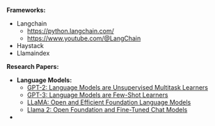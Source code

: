 **Frameworks:**
- Langchain
	- https://python.langchain.com/
	- https://www.youtube.com/@LangChain
- Haystack
- Llamaindex

**Research Papers:**
- **Language Models:**
	- [GPT-2: Language Models are Unsupervised Multitask Learners](https://d4mucfpksywv.cloudfront.net/better-language-models/language_models_are_unsupervised_multitask_learners.pdf)
	- [GPT-3: Language Models are Few-Shot Learners](https://arxiv.org/pdf/2005.14165)
	- [LLaMA: Open and Efficient Foundation Language Models](https://arxiv.org/pdf/2302.13971)
	- [Llama 2: Open Foundation and Fine-Tuned Chat Models](https://arxiv.org/pdf/2307.09288)
- 